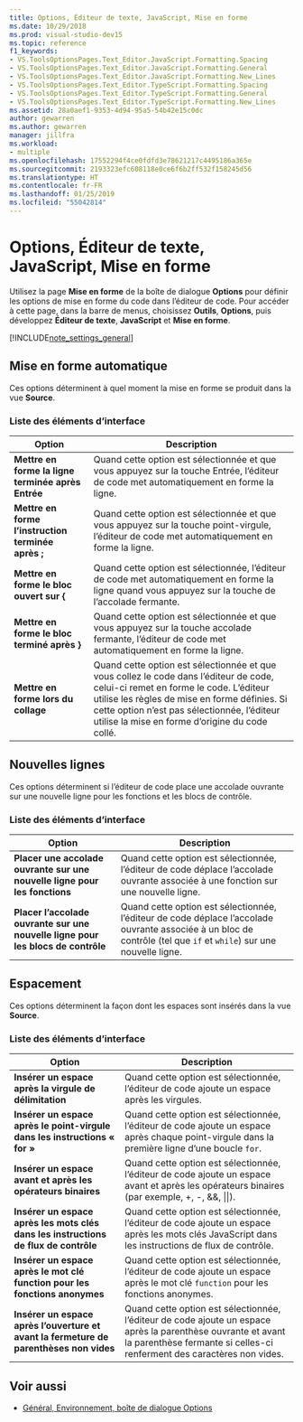 ```yaml
---
title: Options, Éditeur de texte, JavaScript, Mise en forme
ms.date: 10/29/2018
ms.prod: visual-studio-dev15
ms.topic: reference
f1_keywords:
- VS.ToolsOptionsPages.Text_Editor.JavaScript.Formatting.Spacing
- VS.ToolsOptionsPages.Text_Editor.JavaScript.Formatting.General
- VS.ToolsOptionsPages.Text_Editor.JavaScript.Formatting.New_Lines
- VS.ToolsOptionsPages.Text_Editor.TypeScript.Formatting.Spacing
- VS.ToolsOptionsPages.Text_Editor.TypeScript.Formatting.General
- VS.ToolsOptionsPages.Text_Editor.TypeScript.Formatting.New_Lines
ms.assetid: 28a0aef1-9353-4d94-95a5-54b42e15c0dc
author: gewarren
ms.author: gewarren
manager: jillfra
ms.workload:
- multiple
ms.openlocfilehash: 17552294f4ce0fdfd3e78621217c4495186a365e
ms.sourcegitcommit: 2193323efc608118e0ce6f6b2ff532f158245d56
ms.translationtype: HT
ms.contentlocale: fr-FR
ms.lasthandoff: 01/25/2019
ms.locfileid: "55042814"
---
```

# <a name="options-text-editor-javascript-formatting"></a>Options, Éditeur de texte, JavaScript, Mise en forme
Utilisez la page **Mise en forme** de la boîte de dialogue **Options** pour définir les options de mise en forme du code dans l’éditeur de code. Pour accéder à cette page, dans la barre de menus, choisissez **Outils**, **Options**, puis développez **Éditeur de texte**, **JavaScript** et **Mise en forme**.

[!INCLUDE[note_settings_general](../../data-tools/includes/note_settings_general_md.md)]

## <a name="automatic-formatting"></a>Mise en forme automatique
 Ces options déterminent à quel moment la mise en forme se produit dans la vue **Source**.

### <a name="uielement-list"></a>Liste des éléments d’interface

|Option|Description|
|------------|-----------------|
|**Mettre en forme la ligne terminée après Entrée**|Quand cette option est sélectionnée et que vous appuyez sur la touche Entrée, l’éditeur de code met automatiquement en forme la ligne.|
|**Mettre en forme l’instruction terminée après ;**|Quand cette option est sélectionnée et que vous appuyez sur la touche point-virgule, l’éditeur de code met automatiquement en forme la ligne.|
|**Mettre en forme le bloc ouvert sur {**|Quand cette option est sélectionnée, l’éditeur de code met automatiquement en forme la ligne quand vous appuyez sur la touche de l’accolade fermante.|
|**Mettre en forme le bloc terminé après }**|Quand cette option est sélectionnée et que vous appuyez sur la touche accolade fermante, l’éditeur de code met automatiquement en forme la ligne.|
|**Mettre en forme lors du collage**|Quand cette option est sélectionnée et que vous collez le code dans l’éditeur de code, celui-ci remet en forme le code. L’éditeur utilise les règles de mise en forme définies. Si cette option n’est pas sélectionnée, l’éditeur utilise la mise en forme d’origine du code collé.|

## <a name="new-lines"></a>Nouvelles lignes
 Ces options déterminent si l’éditeur de code place une accolade ouvrante sur une nouvelle ligne pour les fonctions et les blocs de contrôle.

### <a name="uielement-list"></a>Liste des éléments d’interface

|Option|Description|
|------------|-----------------|
|**Placer une accolade ouvrante sur une nouvelle ligne pour les fonctions**|Quand cette option est sélectionnée, l’éditeur de code déplace l’accolade ouvrante associée à une fonction sur une nouvelle ligne.|
|**Placer l’accolade ouvrante sur une nouvelle ligne pour les blocs de contrôle**|Quand cette option est sélectionnée, l’éditeur de code déplace l’accolade ouvrante associée à un bloc de contrôle (tel que `if` et `while`) sur une nouvelle ligne.|

## <a name="spacing"></a>Espacement
 Ces options déterminent la façon dont les espaces sont insérés dans la vue **Source**.

### <a name="uielement-list"></a>Liste des éléments d’interface

|Option|Description|
|------------|-----------------|
|**Insérer un espace après la virgule de délimitation**|Quand cette option est sélectionnée, l’éditeur de code ajoute un espace après les virgules.|
|**Insérer un espace après le point-virgule dans les instructions « for »**|Quand cette option est sélectionnée, l’éditeur de code ajoute un espace après chaque point-virgule dans la première ligne d’une boucle `for`.|
|**Insérer un espace avant et après les opérateurs binaires**|Quand cette option est sélectionnée, l’éditeur de code ajoute un espace avant et après les opérateurs binaires (par exemple, +, -, &&, &#124;&#124;).|
|**Insérer un espace après les mots clés dans les instructions de flux de contrôle**|Quand cette option est sélectionnée, l’éditeur de code ajoute un espace après les mots clés JavaScript dans les instructions de flux de contrôle.|
|**Insérer un espace après le mot clé function pour les fonctions anonymes**|Quand cette option est sélectionnée, l’éditeur de code ajoute un espace après le mot clé `function` pour les fonctions anonymes.|
|**Insérer un espace après l’ouverture et avant la fermeture de parenthèses non vides**|Quand cette option est sélectionnée, l’éditeur de code ajoute un espace après la parenthèse ouvrante et avant la parenthèse fermante si celles-ci renferment des caractères non vides.|

## <a name="see-also"></a>Voir aussi

- [Général, Environnement, boîte de dialogue Options](../../ide/reference/general-environment-options-dialog-box.md)